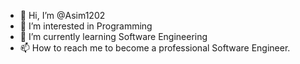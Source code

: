 - 👋 Hi, I’m @Asim1202
- 👀 I’m interested in Programming
- 🌱 I’m currently learning Software Engineering
- 📫 How to reach me to become a professional Software Engineer.

<!---
Asim1202/Asim1202 is a ✨ special ✨ repository because its `README.md` (this file) appears on your GitHub profile.
You can click the Preview link to take a look at your changes.
--->
